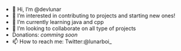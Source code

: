 - 👋 Hi, I’m @devlunar
- 👀 I’m interested in contributing to projects and starting new ones!
- 🌱 I’m currently learning java and cpp
- 💞️ I’m looking to collaborate on all type of projects
- Donations: *comming soon*
- 📫 How to reach me: Twitter:@lunarboi_

<!---
devlunar/devlunar is a ✨ special ✨ repository because its `README.md` (this file) appears on your GitHub profile.
You can click the Preview link to take a look at your changes.
--->
